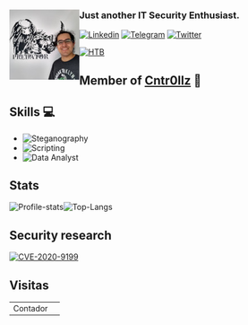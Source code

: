 ### Just another IT Security Enthusiast.  <img align="left" alt="Me" src="https://raw.githubusercontent.com/MatiaCornejo/matiacornejo.github.io/master/assets/img/sample/avatar.jpg" width="125"/>
[![Linkedin](https://img.shields.io/badge/-Matia%20Cornejo-0072b1?style=flat&logo=Linkedin&logoColor=white)](https://www.linkedin.com/in/matia-cornejo)
[![Telegram](https://img.shields.io/badge/-@Mataya_CL-0088CC?style=flat&logo=Telegram&logoColor=white)](https://t.me/Mataya_CL)
[![Twitter](https://img.shields.io/badge/-@Mataya_CL-00acee?style=flat&logo=Twitter&logoColor=white)](https://twitter.com/intent/follow?screen_name=Mataya_CL)

[![HTB](http://www.hackthebox.eu/badge/image/39495)](https://www.hackthebox.eu/profile/39495)
## Member of [Cntr0llz](https://www.cntr0llz.com) :fox_face:

## Skills :computer:
* ![Steganography](https://img.shields.io/badge/-Steganography-blue)
* ![Scripting](https://img.shields.io/badge/-Scripting-green)
* ![Data Analyst](https://img.shields.io/badge/-Data%20Analyst-orange)
## Stats 
![Profile-stats](https://github-readme-stats.vercel.app/api?username=matiacornejo&show_icons=true&theme=merko)![Top-Langs](https://github-readme-stats.vercel.app/api/top-langs/?username=matiacornejo&layout=compact&theme=merko)
## Security research
[![CVE-2020-9199](https://img.shields.io/badge/CVE-2020--9199-red)](https://matiacornejo.github.io/posts/CVE-2020-9199/)
## Visitas

<table>
  <tr>
    <td>Contador</td>
    <td><img src="https://profile-counter.glitch.me/matiacornejo/count.svg" alt="" /></td>
  </tr>
</table>
